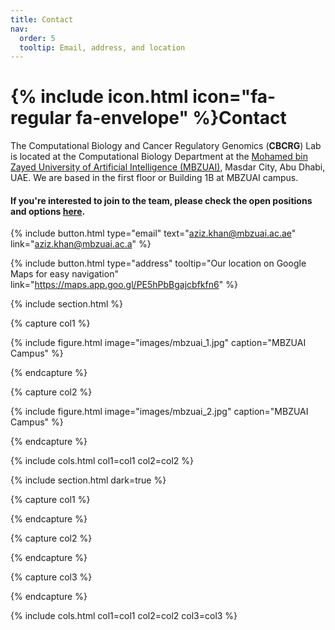 ```yaml
---
title: Contact
nav:
  order: 5
  tooltip: Email, address, and location
---
```


# {% include icon.html icon="fa-regular fa-envelope" %}Contact

The Computational Biology and Cancer Regulatory Genomics (**CBCRG**) Lab is located at the Computational Biology Department at the [Mohamed bin Zayed University of Artificial Intelligence (MBZUAI)](https://mbzuai.ac.ae/), Masdar City, Abu Dhabi, UAE. We are based in the first floor or Building 1B at MBZUAI campus.


#### If you're interested to join to the team, please check the open positions and options [here](/join).

{%
  include button.html
  type="email"
  text="aziz.khan@mbzuai.ac.ae"
  link="aziz.khan@mbzuai.ac.a"
%}

{%
  include button.html
  type="address"
  tooltip="Our location on Google Maps for easy navigation"
  link="https://maps.app.goo.gl/PE5hPbBgajcbfkfn6"
%}

{% include section.html %}

{% capture col1 %}

{%
  include figure.html
  image="images/mbzuai_1.jpg"
  caption="MBZUAI Campus"
%}

{% endcapture %}

{% capture col2 %}

{%
  include figure.html
  image="images/mbzuai_2.jpg"
  caption="MBZUAI Campus"
%}

{% endcapture %}

{% include cols.html col1=col1 col2=col2 %}

{% include section.html dark=true %}

{% capture col1 %}

{% endcapture %}

{% capture col2 %}


{% endcapture %}

{% capture col3 %}

{% endcapture %}

{% include cols.html col1=col1 col2=col2 col3=col3 %}
